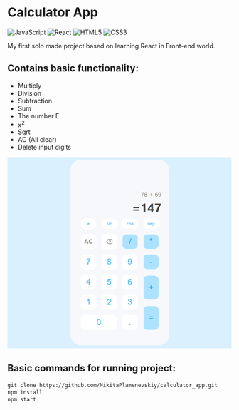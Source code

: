 # Calculator App
![JavaScript](https://img.shields.io/badge/javascript-%23323330.svg?style=for-the-badge&logo=javascript&logoColor=%23F7DF1E)
![React](https://img.shields.io/badge/react-%2320232a.svg?style=for-the-badge&logo=react&logoColor=%2361DAFB)
![HTML5](https://img.shields.io/badge/html5-%23E34F26.svg?style=for-the-badge&logo=html5&logoColor=white)
![CSS3](https://img.shields.io/badge/css3-%231572B6.svg?style=for-the-badge&logo=css3&logoColor=white)

My first solo made project based on learning React in Front-end world.

## Contains basic functionality: 
- Multiply
- Division 
- Subtraction
- Sum 
- The number E
- x<sup>2</sup>
- Sqrt
- AC (All clear)
- Delete input digits 

<picture>
    <img src="./src/assets/images/calculator_app.png" alt="calculator image">
</picture>

## Basic commands for running project: 
```
git clone https://github.com/NikitaPlamenevskiy/calculator_app.git
npm install 
npm start 
```